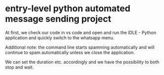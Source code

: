 # entry-level python automated message sending project
 
At first, we check our code in vs code and open and run the IDLE - Python application and quickly switch to the whatsapp menu.

Additional note: the command line starts spamming automatically and will continue to spam automatically unless we close the application.

We can set the duration etc. accordingly and we have the possibility to both stop and wait.
